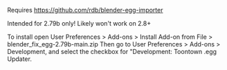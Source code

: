 Requires https://github.com/rdb/blender-egg-importer

Intended for 2.79b only! Likely won't work on 2.8+

To install open User Preferences > Add-ons >  Install Add-on from File > blender_fix_egg-2.79b-main.zip
Then go to User Preferences > Add-ons > Development, and select the checkbox for "Development: Toontown .egg Updater.
